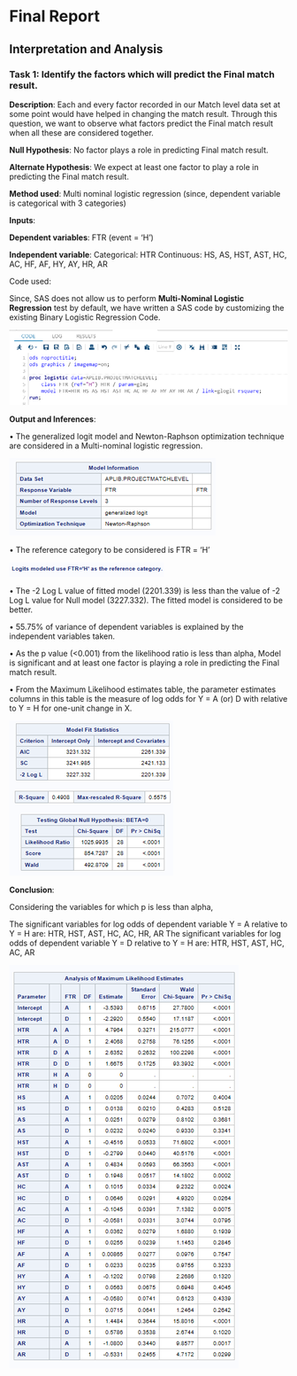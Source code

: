 # Final Report
## Interpretation and Analysis

### Task 1: Identify the factors which will predict the Final match result.

**Description**: Each and every factor recorded in our Match level data set at some point would have helped in changing the match result. Through this question, we want to observe what factors predict the Final match result when all these are considered together. 

**Null Hypothesis**: No factor plays a role in predicting Final match result. 

**Alternate Hypothesis**: We expect at least one factor to play a role in predicting the Final match result. 


**Method used**: Multi nominal logistic regression (since, dependent variable is categorical with 3 categories)


**Inputs**: 

  **Dependent variables**:  FTR (event = ‘H’)
  
  **Independent variable**: 
                            Categorical: HTR
                            Continuous: HS, AS, HST, AST, HC, AC, HF, AF, HY, AY, HR, AR

Code used:

Since, SAS does not allow us to perform **Multi-Nominal Logistic Regression**  test by default, we have written a SAS code by customizing the existing Binary Logistic Regression Code. 

![alt text](https://github.com/aparnaadiraju92/Statistical-Analysis-EPL-data/blob/master/Output%20Images/Task1-Img1.png)

**Output and Inferences**:

•	The generalized logit model and Newton-Raphson optimization technique are considered in a Multi-nominal logistic regression. 

![alt text](https://github.com/aparnaadiraju92/Statistical-Analysis-EPL-data/blob/master/Output%20Images/Task1-Img2.png)

•	The reference category to be considered is FTR = ‘H’ 

![alt text](https://github.com/aparnaadiraju92/Statistical-Analysis-EPL-data/blob/master/Output%20Images/Task1-Img3.png)

•	The -2 Log L value of fitted model (2201.339) is less than the value of -2 Log L value for Null model (3227.332). The fitted model is considered to be better. 

•	55.75% of variance of dependent variables is explained by the independent variables taken.

•	As the p value (<0.001) from the likelihood ratio is less than alpha, Model is significant and at least one factor is playing a role in predicting the Final match result. 

•	From the Maximum Likelihood estimates table, the parameter estimates columns in this table is the measure of log odds for Y = A (or) D with relative to Y = H for one-unit change in X. 

![alt text](https://github.com/aparnaadiraju92/Statistical-Analysis-EPL-data/blob/master/Output%20Images/Task1-Img4.png)

**Conclusion**:

Considering the variables for which p is less than alpha, 

The significant variables for log odds of dependent variable Y = A relative to Y = H are: 
                                                                                          HTR, HST, AST, HC, AC, HR, AR
The significant variables for log odds of dependent variable Y = D relative to Y = H are: 
                                                                                          HTR, HST, AST, HC, AC, AR

![alt text](https://github.com/aparnaadiraju92/Statistical-Analysis-EPL-data/blob/master/Output%20Images/Task1-Img5.png)
